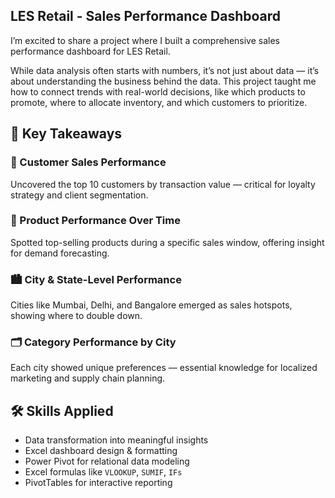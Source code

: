 ## LES Retail - Sales Performance Dashboard

I’m excited to share a project where I built a comprehensive sales performance dashboard for LES Retail.

While data analysis often starts with numbers, it’s not just about data — it’s about understanding the business behind the data. This project taught me how to connect trends with real-world decisions, like which products to promote, where to allocate inventory, and which customers to prioritize.

## 🔑 Key Takeaways

### 📌 Customer Sales Performance
Uncovered the top 10 customers by transaction value — critical for loyalty strategy and client segmentation.

### 🛒 Product Performance Over Time
Spotted top-selling products during a specific sales window, offering insight for demand forecasting.

### 🏙 City & State-Level Performance
Cities like Mumbai, Delhi, and Bangalore emerged as sales hotspots, showing where to double down.

### 🗂 Category Performance by City
Each city showed unique preferences — essential knowledge for localized marketing and supply chain planning.

## 🛠 Skills Applied

- Data transformation into meaningful insights  
- Excel dashboard design & formatting  
- Power Pivot for relational data modeling  
- Excel formulas like `VLOOKUP`, `SUMIF`, `IFs`  
- PivotTables for interactive reporting
